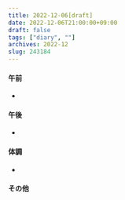 ```yaml
---
title: 2022-12-06[draft]
date: 2022-12-06T21:00:00+09:00
draft: false
tags: ["diary", ""]
archives: 2022-12
slug: 243184
---
```

#### 午前
- 
#### 午後
- 
#### 体調
- 
#### その他